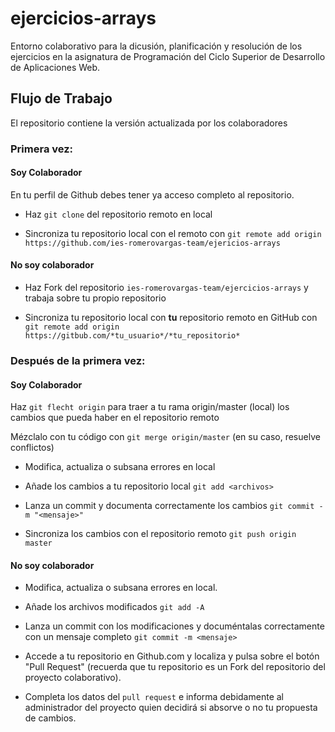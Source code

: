 # ejercicios-arrays

Entorno colaborativo para la dicusión, planificación y resolución de los ejercicios en la asignatura de Programación del Ciclo Superior de Desarrollo de Aplicaciones Web.

## Flujo de Trabajo

El repositorio contiene la versión actualizada por los colaboradores

### Primera vez:

#### Soy Colaborador

En tu perfil de Github debes tener ya acceso completo al repositorio.

- Haz `git clone` del repositorio remoto en local

- Sincroniza tu repositorio local con el remoto con `git remote add origin https://github.com/ies-romerovargas-team/ejericios-arrays`

#### No soy colaborador

- Haz Fork del repositorio `ies-romerovargas-team/ejercicios-arrays` y trabaja sobre tu propio repositorio

- Sincroniza tu repositorio local con **tu** repositorio remoto en GitHub con `git remote add origin https://gitbub.com/*tu_usuario*/*tu_repositorio*`

### Después de la primera vez:

#### Soy Colaborador

Haz `git flecht origin` para traer a tu rama origin/master (local) los cambios que pueda haber en el repositorio remoto

Mézclalo con tu código con `git merge origin/master` (en su caso, resuelve conflictos)

- Modifica, actualiza o subsana errores en local

- Añade los cambios a tu repositorio local `git add <archivos>`

- Lanza un commit y documenta correctamente los cambios `git commit -m "<mensaje>"`

- Sincroniza los cambios con el repositorio remoto `git push origin master`

#### No soy colaborador

- Modifica, actualiza o subsana errores en local.

- Añade los archivos modificados `git add -A`

- Lanza un commit con los modificaciones y documéntalas correctamente con un mensaje completo `git commit -m <mensaje>`

- Accede a tu repositorio en Github.com y localiza y pulsa sobre el botón "Pull Request" (recuerda que tu repositorio es un Fork del repositorio del proyecto colaborativo).

- Completa los datos del `pull request` e informa debidamente al administrador del proyecto quien decidirá si absorve o no tu propuesta de cambios. 
